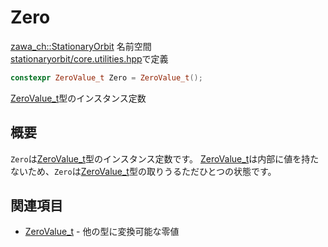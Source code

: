 # Zero

[zawa_ch::StationaryOrbit](../../namespaces/zawa_ch/stationaryorbit.md) 名前空間  
[stationaryorbit/core.utilities.hpp](../../headers/stationaryorbit/core.utilities.hpp.md)で定義  

```C++
constexpr ZeroValue_t Zero = ZeroValue_t();
```

[ZeroValue_t](zerovalue.md)型のインスタンス定数

## 概要

`Zero`は[ZeroValue_t](zerovalue.md)型のインスタンス定数です。
[ZeroValue_t](zerovalue.md)は内部に値を持たないため、`Zero`は[ZeroValue_t](zerovalue.md)型の取りうるただひとつの状態です。  

## 関連項目

- [ZeroValue_t](zerovalue.md) - 他の型に変換可能な零値
